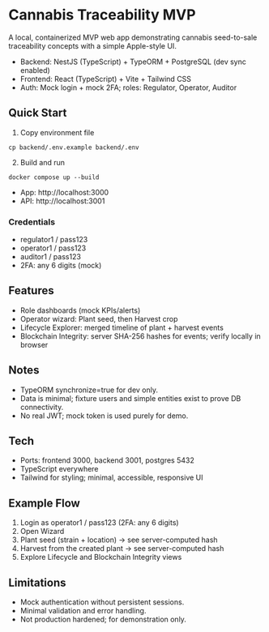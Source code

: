 # Cannabis Traceability MVP

A local, containerized MVP web app demonstrating cannabis seed-to-sale traceability concepts with a simple Apple-style UI.

- Backend: NestJS (TypeScript) + TypeORM + PostgreSQL (dev sync enabled)
- Frontend: React (TypeScript) + Vite + Tailwind CSS
- Auth: Mock login + mock 2FA; roles: Regulator, Operator, Auditor

## Quick Start

1) Copy environment file

```
cp backend/.env.example backend/.env
```

2) Build and run

```
docker compose up --build
```

- App: http://localhost:3000
- API: http://localhost:3001

### Credentials

- regulator1 / pass123
- operator1 / pass123
- auditor1 / pass123
- 2FA: any 6 digits (mock)

## Features

- Role dashboards (mock KPIs/alerts)
- Operator wizard: Plant seed, then Harvest crop
- Lifecycle Explorer: merged timeline of plant + harvest events
- Blockchain Integrity: server SHA-256 hashes for events; verify locally in browser

## Notes

- TypeORM synchronize=true for dev only.
- Data is minimal; fixture users and simple entities exist to prove DB connectivity.
- No real JWT; mock token is used purely for demo.

## Tech

- Ports: frontend 3000, backend 3001, postgres 5432
- TypeScript everywhere
- Tailwind for styling; minimal, accessible, responsive UI

## Example Flow

1. Login as operator1 / pass123 (2FA: any 6 digits)
2. Open Wizard
3. Plant seed (strain + location) → see server-computed hash
4. Harvest from the created plant → see server-computed hash
5. Explore Lifecycle and Blockchain Integrity views

## Limitations

- Mock authentication without persistent sessions.
- Minimal validation and error handling.
- Not production hardened; for demonstration only.
